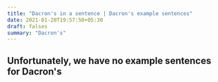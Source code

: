 ```yaml
---
title: "Dacron's in a sentence | Dacron's example sentences"
date: 2021-01-20T19:57:50+05:30
draft: falses
summary: "Dacron's"
---
```

## Unfortunately, we have no example sentences for Dacron's                 
